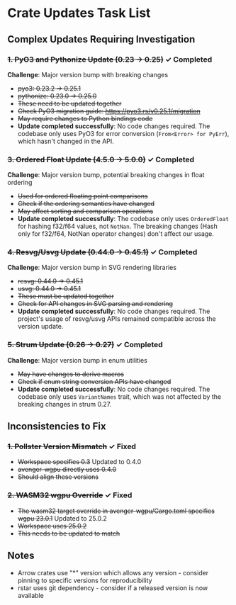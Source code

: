 # Crate Updates Task List

## Complex Updates Requiring Investigation

### ~~1. PyO3 and Pythonize Update (0.23 → 0.25)~~ ✓ Completed
**Challenge**: Major version bump with breaking changes
- ~~pyo3: 0.23.2 → 0.25.1~~
- ~~pythonize: 0.23.0 → 0.25.0~~
- ~~These need to be updated together~~
- ~~Check PyO3 migration guide: https://pyo3.rs/v0.25.1/migration~~
- ~~May require changes to Python bindings code~~
- **Update completed successfully**: No code changes required. The codebase only uses PyO3 for error conversion (`From<Error> for PyErr`), which hasn't changed in the API.

### ~~3. Ordered Float Update (4.5.0 → 5.0.0)~~ ✓ Completed
**Challenge**: Major version bump, potential breaking changes in float ordering
- ~~Used for ordered floating point comparisons~~
- ~~Check if the ordering semantics have changed~~
- ~~May affect sorting and comparison operations~~
- **Update completed successfully**: The codebase only uses `OrderedFloat` for hashing f32/f64 values, not `NotNan`. The breaking changes (Hash only for f32/f64, NotNan operator changes) don't affect our usage.

### ~~4. Resvg/Usvg Update (0.44.0 → 0.45.1)~~ ✓ Completed
**Challenge**: Major version bump in SVG rendering libraries
- ~~resvg: 0.44.0 → 0.45.1~~
- ~~usvg: 0.44.0 → 0.45.1~~
- ~~These must be updated together~~
- ~~Check for API changes in SVG parsing and rendering~~
- **Update completed successfully**: No code changes required. The project's usage of resvg/usvg APIs remained compatible across the version update.

### ~~5. Strum Update (0.26 → 0.27)~~ ✓ Completed
**Challenge**: Major version bump in enum utilities
- ~~May have changes to derive macros~~
- ~~Check if enum string conversion APIs have changed~~
- **Update completed successfully**: No code changes required. The codebase only uses `VariantNames` trait, which was not affected by the breaking changes in strum 0.27.

## Inconsistencies to Fix

### ~~1. Pollster Version Mismatch~~ ✓ Fixed
- ~~Workspace specifies 0.3~~ Updated to 0.4.0
- ~~avenger-wgpu directly uses 0.4.0~~
- ~~Should align these versions~~

### ~~2. WASM32 wgpu Override~~ ✓ Fixed
- ~~The wasm32 target override in avenger-wgpu/Cargo.toml specifies wgpu 23.0.1~~ Updated to 25.0.2
- ~~Workspace uses 25.0.2~~
- ~~This needs to be updated to match~~

## Notes

- Arrow crates use "*" version which allows any version - consider pinning to specific versions for reproducibility
- rstar uses git dependency - consider if a released version is now available